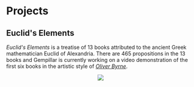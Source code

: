 # Projects

## Euclid's Elements

_Euclid's Elements_ is a treatise of 13 books attributed to the ancient Greek mathematician Euclid of Alexandria.  There are 465 propositions in the 13 books and Gempillar is currently working on a video demonstration of the first six books in the artistic style of [_Oliver Byrne_](https://en.wikipedia.org/wiki/Oliver_Byrne_(mathematician)).

<p align="center">
  <img src="https://Gempillar.github.io/assets/images/296px-Byrne1.png" />
</p>




